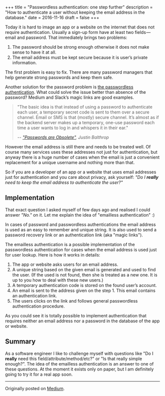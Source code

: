 +++
title = "Passwordless authentication: one step further"
description = "How to authenticate a user without keeping the email address in the database."
date = 2016-11-16
draft = false
+++

Today it is hard to image an app or a website on the internet that does not require authentication. Usually a sign-up form have at least two fields — email and password. That immediately brings two problems:

1. The password should be strong enough otherwise it does not make sense to have it at all.
2. The email address must be kept secure because it is user’s private information.

<!--more-->

The first problem is easy to fix. There are many password managers that help generate strong passwords and keep them safe.

Another solution for the password problem is [the passwordless authentication](https://medium.com/@ninjudd/passwords-are-obsolete-9ed56d483eb). What could solve the issue better than absence of the password? Medium and Slack’s magic links are good examples.

> "The basic idea is that instead of using a password to authenticate each user, a temporary secret code is sent to them over a secure channel. Email or SMS is that (mostly) secure channel. It’s almost as if the backend server makes up a temporary, one-use password each time a user wants to log in and whispers it in their ear."
>
> _-- ["Passwords are Obsolete"](https://medium.com/@ninjudd/passwords-are-obsolete-9ed56d483eb), Justin Balthrop_

However the email address is still there and needs to be treated well. Of course many services uses these addresses not just for authentication, but anyway there is a huge number of cases when the email is just a convenient replacement for a unique username and nothing more than that.

So if you are a developer of an app or a website that uses email addresses just for authentication and you care about privacy, ask yourself: _"Do I **really** need to keep the email address to authenticate the user?"_

## Implementation

That exact question I asked myself of few days ago and realised I could answer _"No."_ on it. Let me explain the idea of "emailless authentication" :)

In cases of password and passwordless authentications the email address is used as an easy to remember and unique string. It is also used to send a password recovery link or an authentication link (aka "magic links").

The emailless authentication is a possible implementation of the passwordless authentication for cases when the email address is used just for user lookup. Here is how it works in details:

1. The app or website asks users for an email address.
2. A unique string based on the given email is generated and used to find the user. (If the used is not found, then she is treated as a new one. It is up to you how to deal with these new users.)
3. A temporary authentication code is stored on the found user’s account.
4. An email is sent to the address given on the step 1. This email contains an authentication link.
5. The users clicks on the link and follows general passwordless authentication procedure.

As you could see it is totally possible to implement authentication that requires neither an email address nor a password in the database of the app or website.

## Summary

As a software engineer I like to challenge myself with questions like "Do I **really** need this field/attribute/method/etc?" or "Is that really simple enough?". The idea of the emailless authentication is an answer to one of these questions. At the moment it exists only on paper, but I am definitely going to try it for a real app soon.

---

Originally posted on [Medium](https://medium.com/@soulim/passwordless-authentication-one-step-further-fd06833e785f).
